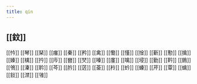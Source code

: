 ```yaml
---
title: qín
---
```


## [[鈫]]
[[忴]]
[[琴]]
[[琹]]
[[瘽]]
[[秦]]
[[矜]]
[[禽]]
[[懄]]
[[慬]]
[[捦]]
[[斳]]
[[懃]]
[[擒]]
[[嫀]]
[[檎]]
[[扲]]
[[庈]]
[[嶜]]
[[珡]]
[[嗪]]
[[廑]]
[[噙]]
[[埐]]
[[勤]]
[[靲]]
[[鵭]]
[[鳹]]
[[溱]]
[[耹]]
[[芩]]
[[肣]]
[[菦]]
[[菳]] 
[[矝]]
[[蚙]]
[[螓]]
[[芹]]
[[覃]]
[[蠄]]
[[鈙]]
[[澿]]
[[雂]]
